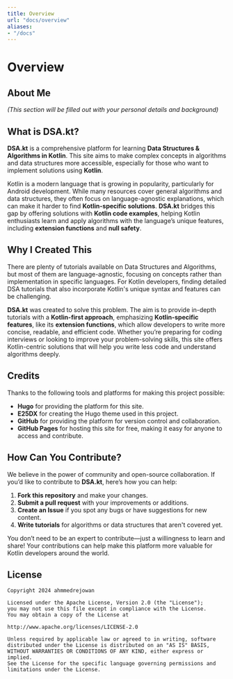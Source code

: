 ```yaml
---
title: Overview
url: "docs/overview"
aliases:
- "/docs"
---
```


# Overview

## About Me
*(This section will be filled out with your personal details and background)*



## What is DSA.kt?

**DSA.kt** is a comprehensive platform for learning **Data Structures & Algorithms in Kotlin**. This site aims to make complex concepts in algorithms and data structures more accessible, especially for those who want to implement solutions using **Kotlin**.

Kotlin is a modern language that is growing in popularity, particularly for Android development. While many resources cover general algorithms and data structures, they often focus on language-agnostic explanations, which can make it harder to find **Kotlin-specific solutions**. **DSA.kt** bridges this gap by offering solutions with **Kotlin code examples**, helping Kotlin enthusiasts learn and apply algorithms with the language’s unique features, including **extension functions** and **null safety**.



## Why I Created This

There are plenty of tutorials available on Data Structures and Algorithms, but most of them are language-agnostic, focusing on concepts rather than implementation in specific languages. For Kotlin developers, finding detailed DSA tutorials that also incorporate Kotlin's unique syntax and features can be challenging.

**DSA.kt** was created to solve this problem. The aim is to provide in-depth tutorials with a **Kotlin-first approach**, emphasizing **Kotlin-specific features**, like its **extension functions**, which allow developers to write more concise, readable, and efficient code. Whether you’re preparing for coding interviews or looking to improve your problem-solving skills, this site offers Kotlin-centric solutions that will help you write less code and understand algorithms deeply.



## Credits
Thanks to the following tools and platforms for making this project possible:
- **Hugo** for providing the platform for this site.
- **E25DX** for creating the Hugo theme used in this project.
- **GitHub** for providing the platform for version control and collaboration.
- **GitHub Pages** for hosting this site for free, making it easy for anyone to access and contribute.



## How Can You Contribute?

We believe in the power of community and open-source collaboration. If you’d like to contribute to **DSA.kt**, here’s how you can help:

1. **Fork this repository** and make your changes.
2. **Submit a pull request** with your improvements or additions.
3. **Create an Issue** if you spot any bugs or have suggestions for new content.
4. **Write tutorials** for algorithms or data structures that aren't covered yet.

You don’t need to be an expert to contribute—just a willingness to learn and share! Your contributions can help make this platform more valuable for Kotlin developers around the world.



## License
```
Copyright 2024 ahmmedrejowan

Licensed under the Apache License, Version 2.0 (the "License");
you may not use this file except in compliance with the License.
You may obtain a copy of the License at

http://www.apache.org/licenses/LICENSE-2.0

Unless required by applicable law or agreed to in writing, software
distributed under the License is distributed on an "AS IS" BASIS,
WITHOUT WARRANTIES OR CONDITIONS OF ANY KIND, either express or implied.
See the License for the specific language governing permissions and
limitations under the License.
```
